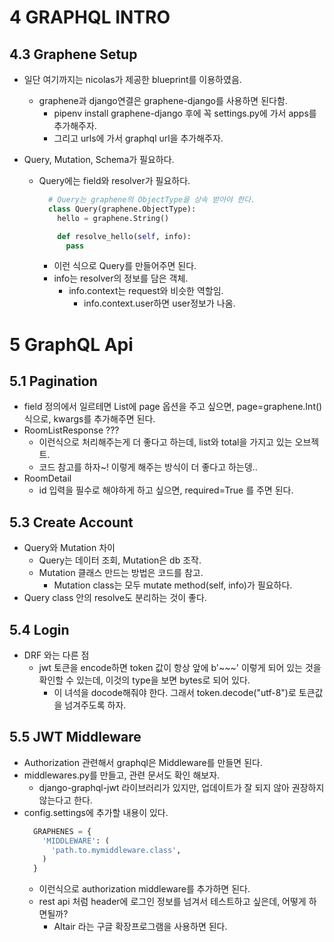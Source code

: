 # 4 GRAPHQL INTRO

## 4.3 Graphene Setup

- 일단 여기까지는 nicolas가 제공한 blueprint를 이용하였음.

  - graphene과 django연결은 graphene-django를 사용하면 된다함.
    - pipenv install graphene-django 후에 꼭 settings.py에 가서 apps를 추가해주자.
    - 그리고 urls에 가서 graphql url을 추가해주자.

- Query, Mutation, Schema가 필요하다.

  - Query에는 field와 resolver가 필요하다.

    ```python
      # Query는 graphene의 ObjectType을 상속 받아야 한다.
      class Query(graphene.ObjectType):
        hello = graphene.String()

        def resolve_hello(self, info):
          pass
    ```

    - 이런 식으로 Query를 만들어주면 된다.
    - info는 resolver의 정보를 담은 객체.
      - info.context는 request와 비슷한 역할임.
        - info.context.user하면 user정보가 나옴.

# 5 GraphQL Api

## 5.1 Pagination

- field 정의에서 일르테면 List에 page 옵션을 주고 싶으면, page=graphene.Int() 식으로, kwargs를 추가해주면 된다.
- RoomListResponse ???
  - 이런식으로 처리해주는게 더 좋다고 하는데, list와 total을 가지고 있는 오브젝트.
  - 코드 참고를 하자~! 이렇게 해주는 방식이 더 좋다고 하는뎅..
- RoomDetail
  - id 입력을 필수로 해야하게 하고 싶으면, required=True 를 주면 된다.

## 5.3 Create Account

- Query와 Mutation 차이
  - Query는 데이터 조회, Mutation은 db 조작.
  - Mutation 클래스 만드는 방법은 코드를 참고.
    - Mutation class는 모두 mutate method(self, info)가 필요하다.
- Query class 안의 resolve도 분리하는 것이 좋다.

## 5.4 Login

- DRF 와는 다른 점
  - jwt 토큰을 encode하면 token 값이 항상 앞에 b'~~~' 이렇게 되어 있는 것을 확인할 수 있는데, 이것의 type을 보면 bytes로 되어 있다.
    - 이 녀석을 docode해줘야 한다. 그래서 token.decode("utf-8")로 토큰값을 넘겨주도록 하자.

## 5.5 JWT Middleware

- Authorization 관련해서 graphql은 Middleware를 만들면 된다.
- middlewares.py를 만들고, 관련 문서도 확인 해보자.
  - django-graphql-jwt 라이브러리가 있지만, 업데이트가 잘 되지 않아 권장하지 않는다고 한다.
- config.settings에 추가할 내용이 있다.
  ```python
    GRAPHENES = {
      'MIDDLEWARE': (
        'path.to.mymiddleware.class',
      )
    }
  ```
  - 이런식으로 authorization middleware를 추가하면 된다.
  - rest api 처럼 header에 로그인 정보를 넘겨서 테스트하고 싶은데, 어떻게 하면될까?
    - Altair 라는 구글 확장프로그램을 사용하면 된다.
